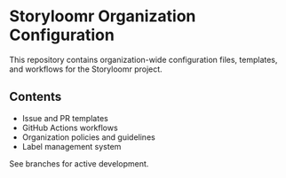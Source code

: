 # Storyloomr Organization Configuration

This repository contains organization-wide configuration files, templates, and workflows for the Storyloomr project.

## Contents

- Issue and PR templates
- GitHub Actions workflows  
- Organization policies and guidelines
- Label management system

See branches for active development.
